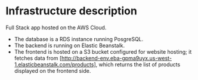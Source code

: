 # Infrastructure description
Full Stack app hosted on the AWS Cloud.

- The database is a RDS instance running PosgreSQL.
- The backend is running on Elastic Beanstalk.
- The frontend is hosted on a S3 bucket configured for website hosting; it fetches data from [http://backend-env.eba-gpma9uyx.us-west-1.elasticbeanstalk.com/products], which returns the list of products displayed on the frontend side.



